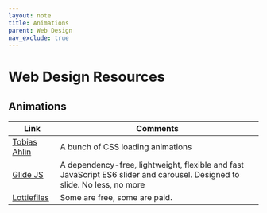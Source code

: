 ```yaml
---
layout: note
title: Animations
parent: Web Design
nav_exclude: true
---
```


# Web Design Resources
## Animations

|Link | Comments
|-----------------|---------------------
| [Tobias Ahlin](https://tobiasahlin.com/spinkit/) | A bunch of CSS loading animations
| [Glide JS](https://glidejs.com/) | A dependency-free, lightweight, flexible and fast JavaScript ES6 slider and carousel. Designed to slide. No less, no more
| [Lottiefiles](https://lottiefiles.com/) | Some are free, some are paid.